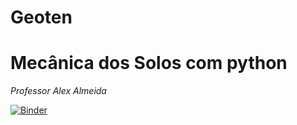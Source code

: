 # Geoten
# Mecânica dos Solos com python
_Professor Alex Almeida_

[![Binder](https://mybinder.org/badge_logo.svg)](https://mybinder.org/v2/gh/alexeldorado/Geoten/HEAD)

